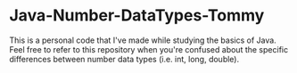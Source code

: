 # Java-Number-DataTypes-Tommy
This is a personal code that I've made while studying the basics of Java. Feel free to refer to this repository when you're confused about the specific differences between number data types (i.e. int, long, double). 
